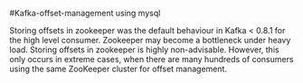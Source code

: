 #Kafka-offset-management using mysql

Storing offsets in zookeeper was the default behaviour in Kafka < 0.8.1 for the high level consumer. Zookeeper may become a bottleneck under heavy load. Storing offsets in zookeeper is highly non-advisable. However, this only occurs in extreme cases, when there are many hundreds of consumers using the same ZooKeeper cluster for offset management. 